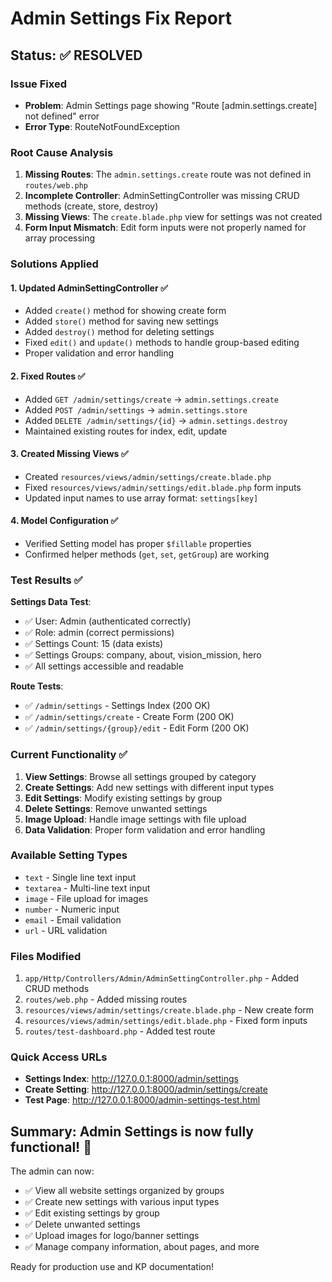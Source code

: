 # Admin Settings Fix Report

## Status: ✅ RESOLVED

### Issue Fixed
- **Problem**: Admin Settings page showing "Route [admin.settings.create] not defined" error
- **Error Type**: RouteNotFoundException

### Root Cause Analysis
1. **Missing Routes**: The `admin.settings.create` route was not defined in `routes/web.php`
2. **Incomplete Controller**: AdminSettingController was missing CRUD methods (create, store, destroy)
3. **Missing Views**: The `create.blade.php` view for settings was not created
4. **Form Input Mismatch**: Edit form inputs were not properly named for array processing

### Solutions Applied

#### 1. Updated AdminSettingController ✅
- Added `create()` method for showing create form
- Added `store()` method for saving new settings
- Added `destroy()` method for deleting settings
- Fixed `edit()` and `update()` methods to handle group-based editing
- Proper validation and error handling

#### 2. Fixed Routes ✅
- Added `GET /admin/settings/create` → `admin.settings.create`
- Added `POST /admin/settings` → `admin.settings.store`
- Added `DELETE /admin/settings/{id}` → `admin.settings.destroy`
- Maintained existing routes for index, edit, update

#### 3. Created Missing Views ✅
- Created `resources/views/admin/settings/create.blade.php`
- Fixed `resources/views/admin/settings/edit.blade.php` form inputs
- Updated input names to use array format: `settings[key]`

#### 4. Model Configuration ✅
- Verified Setting model has proper `$fillable` properties
- Confirmed helper methods (`get`, `set`, `getGroup`) are working

### Test Results ✅

**Settings Data Test**:
- ✅ User: Admin (authenticated correctly)
- ✅ Role: admin (correct permissions)
- ✅ Settings Count: 15 (data exists)
- ✅ Settings Groups: company, about, vision_mission, hero
- ✅ All settings accessible and readable

**Route Tests**:
- ✅ `/admin/settings` - Settings Index (200 OK)
- ✅ `/admin/settings/create` - Create Form (200 OK)
- ✅ `/admin/settings/{group}/edit` - Edit Form (200 OK)

### Current Functionality ✅
1. **View Settings**: Browse all settings grouped by category
2. **Create Settings**: Add new settings with different input types
3. **Edit Settings**: Modify existing settings by group
4. **Delete Settings**: Remove unwanted settings
5. **Image Upload**: Handle image settings with file upload
6. **Data Validation**: Proper form validation and error handling

### Available Setting Types
- `text` - Single line text input
- `textarea` - Multi-line text input
- `image` - File upload for images
- `number` - Numeric input
- `email` - Email validation
- `url` - URL validation

### Files Modified
1. `app/Http/Controllers/Admin/AdminSettingController.php` - Added CRUD methods
2. `routes/web.php` - Added missing routes
3. `resources/views/admin/settings/create.blade.php` - New create form
4. `resources/views/admin/settings/edit.blade.php` - Fixed form inputs
5. `routes/test-dashboard.php` - Added test route

### Quick Access URLs
- **Settings Index**: http://127.0.0.1:8000/admin/settings
- **Create Setting**: http://127.0.0.1:8000/admin/settings/create
- **Test Page**: http://127.0.0.1:8000/admin-settings-test.html

## Summary: Admin Settings is now fully functional! 🎉

The admin can now:
- ✅ View all website settings organized by groups
- ✅ Create new settings with various input types
- ✅ Edit existing settings by group
- ✅ Delete unwanted settings
- ✅ Upload images for logo/banner settings
- ✅ Manage company information, about pages, and more

Ready for production use and KP documentation!

